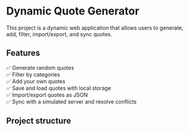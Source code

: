 # Dynamic Quote Generator

This project is a dynamic web application that allows users to generate, add, filter, import/export, and sync quotes.  

## Features

✅ Generate random quotes  
✅ Filter by categories  
✅ Add your own quotes  
✅ Save and load quotes with local storage  
✅ Import/export quotes as JSON  
✅ Sync with a simulated server and resolve conflicts

## Project structure

